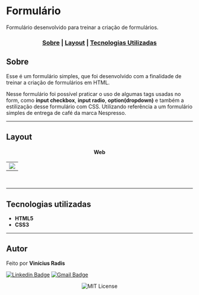 # Formulário
Formulário desenvolvido para treinar a criação de formulários.


### <p align="center"> [Sobre](#sobre) | [Layout](#layout) | [Tecnologias Utilizadas](#tecnologias-utilizadas) </p>
  

## Sobre 

Esse é um formulário simples, que foi desenvolvido com a finalidade de treinar a criação de formulários em HTML.

Nesse formulário foi possível praticar o uso de algumas tags usadas no form, como **input checkbox**, **input radio**, **option(dropdown)** e também a estilização desse formulário com CSS. Utilizando referência a um formulário simples de entrega de café da marca Nespresso.


---

## Layout




#### <p align="center">Web</p>

<table align="center">
   <tr>
    <td valign="top"><img src="https://lh3.googleusercontent.com/6oI97SLfxyBJkA7l3Er4P3wE6QLadjdM12qfMR-saYmwzJCJr990BLgXjI2ORPXDQV8WycygXtkdIsPqH_XDf0frZ0HKKGWpfuC46hgLm8IFatPNbqjUN3AQT5w59YMDo9OKzh3PHtslHqw3HUwPaxzYGqUazbD8aQj2leJhghjbZpkbvCAhbccjO_SsCg6KY2RhNTkrYlOaG5c2VCO8Mxc8tLh_q7zGH9aN_EDxeLU-9DkhqxaXZD6c9MX_ZPyH5ulsdAGssi6M6LGwS8H0y4VNRvBFSvT2nSdfaUS-zuYNL6-SC7LLhYHOdjWrbWnIqpqWn-KKtlv-tGPOGn8J0biw0juPv8TnjdpqZucCfaOObt1AYV8oFRRYYVYCbS6y8gczC0F-L5bRXPKep-N2nm8UH4cwP88tlcEACRkdTIRA8dZvQ0CA14wM_jBr62W-zrURNPoYkWskcwm0xv_rkq_X3mI9W-52Jvcp7g2SgveW-ehie6i_lXdSZ-wLkUbsZ8ux-izBpqafSM7WTqQI9RPoEVKJcetAgbjpasoZYv1NbbDc0csJAheSWx61_GuDS4rZcRA8tTtC-Qb_OLvUzYLB_ev_Cd8himAA8Csjy7RYwcUhBCCV99reAdgeZfghVMxhl6mLIHhC0E1fbT2MJVDJ8OSCv_0GmM7_GBO_nuksKckS_iIhfkMkLCj1h_uwVdFf3Uu7nc9pKtVsmbc7pws=w1341-h643-no?authuser=0"> </td>
    
   </tr>
 </table>
 <br>


 ---

## Tecnologias utilizadas

- **HTML5**
- **CSS3**


---

## Autor

  
 Feito  por <b>Vinícius Radis</b></a>  <a href="https://github.com/Viniradis"> </a>


[![Linkedin Badge](https://img.shields.io/badge/-LinkedIn-blue?style=flat-square&logo=Linkedin&logoColor=white&link=https://www.linkedin.com/in/vinicius-radis/)](https://www.linkedin.com/in/vinicius-radis/)
[![Gmail Badge](https://img.shields.io/badge/-viniradis@gmail.com-D14836?style=flat-square&logo=Gmail&logoColor=white&link=mailto:viniradis@gmail.com)](mailto:viniradis@gmail.com)<br>


<p align="center"> <img alt="MIT License" src="https://img.shields.io/badge/license-MIT-green"> </p>

